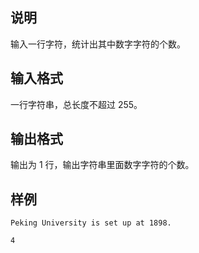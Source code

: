 <h2>说明</h2>

输入一行字符，统计出其中数字字符的个数。
<h2>输入格式</h2>

一行字符串，总长度不超过 $255$。

<h2>输出格式</h2>

输出为 $1$ 行，输出字符串里面数字字符的个数。

<h2>样例</h2>
<pre><code class="language-input1">Peking University is set up at 1898.</code></pre><pre><code class="language-output1">4</code></pre>
